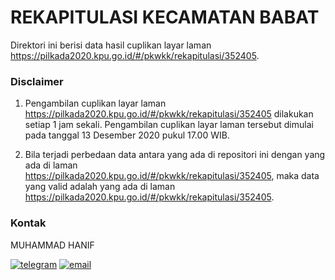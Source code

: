 
# REKAPITULASI KECAMATAN BABAT

Direktori ini berisi data hasil cuplikan layar laman https://pilkada2020.kpu.go.id/#/pkwkk/rekapitulasi/352405.

### Disclaimer

1. Pengambilan cuplikan layar laman https://pilkada2020.kpu.go.id/#/pkwkk/rekapitulasi/352405 dilakukan setiap 1 jam sekali. Pengambilan cuplikan layar laman tersebut dimulai pada tanggal 13 Desember 2020 pukul 17.00 WIB.

2. Bila terjadi perbedaan data antara yang ada di repositori ini dengan yang ada di laman https://pilkada2020.kpu.go.id/#/pkwkk/rekapitulasi/352405, maka data yang valid adalah yang ada di laman https://pilkada2020.kpu.go.id/#/pkwkk/rekapitulasi/352405.

### Kontak

MUHAMMAD HANIF

[![telegram](https://img.shields.io/badge/telegram-@muhammad__hanif-blue)](https://t.me/muhammad_hanif) [![email](https://img.shields.io/badge/email-moehammadhanif@gmail.com-white)](mailto:moehammadhanif@gmail.com)


